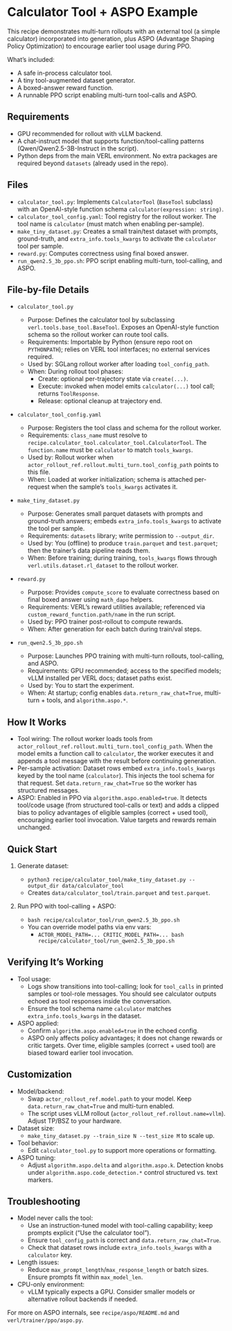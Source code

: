 # Calculator Tool + ASPO Example

This recipe demonstrates multi-turn rollouts with an external tool (a simple calculator) incorporated into generation, plus ASPO (Advantage Shaping Policy Optimization) to encourage earlier tool usage during PPO.

What’s included:

- A safe in-process calculator tool.
- A tiny tool-augmented dataset generator.
- A boxed-answer reward function.
- A runnable PPO script enabling multi-turn tool-calls and ASPO.

## Requirements

- GPU recommended for rollout with vLLM backend.
- A chat-instruct model that supports function/tool-calling patterns (Qwen/Qwen2.5-3B-Instruct in the script).
- Python deps from the main VERL environment. No extra packages are required beyond `datasets` (already used in the repo).

## Files

- `calculator_tool.py`: Implements `CalculatorTool` (`BaseTool` subclass) with an OpenAI-style function schema `calculator(expression: string)`.
- `calculator_tool_config.yaml`: Tool registry for the rollout worker. The tool name is `calculator` (must match when enabling per-sample).
- `make_tiny_dataset.py`: Creates a small train/test dataset with prompts, ground-truth, and `extra_info.tools_kwargs` to activate the `calculator` tool per sample.
- `reward.py`: Computes correctness using final boxed answer.
- `run_qwen2.5_3b_ppo.sh`: PPO script enabling multi-turn, tool-calling, and ASPO.

## File-by-file Details

- `calculator_tool.py`
  - Purpose: Defines the calculator tool by subclassing `verl.tools.base_tool.BaseTool`. Exposes an OpenAI-style function schema so the rollout worker can route tool calls.
  - Requirements: Importable by Python (ensure repo root on `PYTHONPATH`); relies on VERL tool interfaces; no external services required.
  - Used by: SGLang rollout worker after loading `tool_config_path`.
  - When: During rollout tool phases:
    - Create: optional per-trajectory state via `create(...)`.
    - Execute: invoked when model emits `calculator(...)` tool call; returns `ToolResponse`.
    - Release: optional cleanup at trajectory end.

- `calculator_tool_config.yaml`
  - Purpose: Registers the tool class and schema for the rollout worker.
  - Requirements: `class_name` must resolve to `recipe.calculator_tool.calculator_tool.CalculatorTool`. The `function.name` must be `calculator` to match `tools_kwargs`.
  - Used by: Rollout worker when `actor_rollout_ref.rollout.multi_turn.tool_config_path` points to this file.
  - When: Loaded at worker initialization; schema is attached per-request when the sample’s `tools_kwargs` activates it.

- `make_tiny_dataset.py`
  - Purpose: Generates small parquet datasets with prompts and ground-truth answers; embeds `extra_info.tools_kwargs` to activate the tool per sample.
  - Requirements: `datasets` library; write permission to `--output_dir`.
  - Used by: You (offline) to produce `train.parquet` and `test.parquet`; then the trainer’s data pipeline reads them.
  - When: Before training; during training, `tools_kwargs` flows through `verl.utils.dataset.rl_dataset` to the rollout worker.

- `reward.py`
  - Purpose: Provides `compute_score` to evaluate correctness based on final boxed answer using `math_dapo` helpers.
  - Requirements: VERL’s reward utilities available; referenced via `custom_reward_function.path/name` in the run script.
  - Used by: PPO trainer post-rollout to compute rewards.
  - When: After generation for each batch during train/val steps.

- `run_qwen2.5_3b_ppo.sh`
  - Purpose: Launches PPO training with multi-turn rollouts, tool-calling, and ASPO.
  - Requirements: GPU recommended; access to the specified models; vLLM installed per VERL docs; dataset paths exist.
  - Used by: You to start the experiment.
  - When: At startup; config enables `data.return_raw_chat=True`, multi-turn + tools, and `algorithm.aspo.*`.

## How It Works

- Tool wiring: The rollout worker loads tools from `actor_rollout_ref.rollout.multi_turn.tool_config_path`. When the model emits a function call to `calculator`, the worker executes it and appends a tool message with the result before continuing generation.
- Per-sample activation: Dataset rows embed `extra_info.tools_kwargs` keyed by the tool name (`calculator`). This injects the tool schema for that request. Set `data.return_raw_chat=True` so the worker has structured messages.
- ASPO: Enabled in PPO via `algorithm.aspo.enabled=true`. It detects tool/code usage (from structured tool-calls or text) and adds a clipped bias to policy advantages of eligible samples (correct + used tool), encouraging earlier tool invocation. Value targets and rewards remain unchanged.

## Quick Start

1) Generate dataset:
   - `python3 recipe/calculator_tool/make_tiny_dataset.py --output_dir data/calculator_tool`
   - Creates `data/calculator_tool/train.parquet` and `test.parquet`.

2) Run PPO with tool-calling + ASPO:
   - `bash recipe/calculator_tool/run_qwen2.5_3b_ppo.sh`
   - You can override model paths via env vars:
     - `ACTOR_MODEL_PATH=... CRITIC_MODEL_PATH=... bash recipe/calculator_tool/run_qwen2.5_3b_ppo.sh`

## Verifying It’s Working

- Tool usage:
  - Logs show transitions into tool-calling; look for `tool_calls` in printed samples or tool-role messages. You should see calculator outputs echoed as tool responses inside the conversation.
  - Ensure the tool schema name `calculator` matches `extra_info.tools_kwargs` in the dataset.
- ASPO applied:
  - Confirm `algorithm.aspo.enabled=true` in the echoed config.
  - ASPO only affects policy advantages; it does not change rewards or critic targets. Over time, eligible samples (correct + used tool) are biased toward earlier tool invocation.

## Customization

- Model/backend:
  - Swap `actor_rollout_ref.model.path` to your model. Keep `data.return_raw_chat=True` and multi-turn enabled.
  - The script uses vLLM rollout (`actor_rollout_ref.rollout.name=vllm`). Adjust TP/BSZ to your hardware.
- Dataset size:
  - `make_tiny_dataset.py --train_size N --test_size M` to scale up.
- Tool behavior:
  - Edit `calculator_tool.py` to support more operations or formatting.
- ASPO tuning:
  - Adjust `algorithm.aspo.delta` and `algorithm.aspo.k`. Detection knobs under `algorithm.aspo.code_detection.*` control structured vs. text markers.

## Troubleshooting

- Model never calls the tool:
  - Use an instruction-tuned model with tool-calling capability; keep prompts explicit (“Use the calculator tool”).
  - Ensure `tool_config_path` is correct and `data.return_raw_chat=True`.
  - Check that dataset rows include `extra_info.tools_kwargs` with a `calculator` key.
- Length issues:
  - Reduce `max_prompt_length`/`max_response_length` or batch sizes. Ensure prompts fit within `max_model_len`.
- CPU-only environment:
  - vLLM typically expects a GPU. Consider smaller models or alternative rollout backends if needed.

For more on ASPO internals, see `recipe/aspo/README.md` and `verl/trainer/ppo/aspo.py`.
